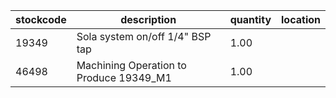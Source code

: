 |stockcode|description|quantity|location|
|---------|-----------|--------|--------|
|19349|Sola system on/off 1/4" BSP tap|1.00||
|46498|Machining Operation to Produce 19349_M1|1.00||
